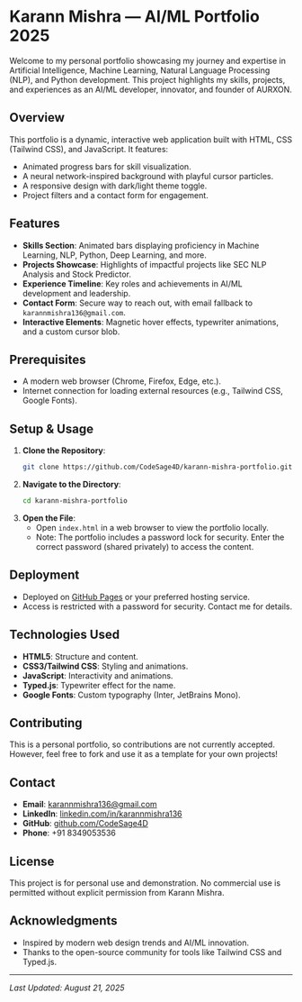 # Karann Mishra — AI/ML Portfolio 2025

Welcome to my personal portfolio showcasing my journey and expertise in Artificial Intelligence, Machine Learning, Natural Language Processing (NLP), and Python development. This project highlights my skills, projects, and experiences as an AI/ML developer, innovator, and founder of AURXON.

## Overview

This portfolio is a dynamic, interactive web application built with HTML, CSS (Tailwind CSS), and JavaScript. It features:
- Animated progress bars for skill visualization.
- A neural network-inspired background with playful cursor particles.
- A responsive design with dark/light theme toggle.
- Project filters and a contact form for engagement.

## Features
- **Skills Section**: Animated bars displaying proficiency in Machine Learning, NLP, Python, Deep Learning, and more.
- **Projects Showcase**: Highlights of impactful projects like SEC NLP Analysis and Stock Predictor.
- **Experience Timeline**: Key roles and achievements in AI/ML development and leadership.
- **Contact Form**: Secure way to reach out, with email fallback to `karannmishra136@gmail.com`.
- **Interactive Elements**: Magnetic hover effects, typewriter animations, and a custom cursor blob.

## Prerequisites
- A modern web browser (Chrome, Firefox, Edge, etc.).
- Internet connection for loading external resources (e.g., Tailwind CSS, Google Fonts).

## Setup & Usage
1. **Clone the Repository**:
   ```bash
   git clone https://github.com/CodeSage4D/karann-mishra-portfolio.git
   ```
2. **Navigate to the Directory**:
   ```bash
   cd karann-mishra-portfolio
   ```
3. **Open the File**:
   - Open `index.html` in a web browser to view the portfolio locally.
   - Note: The portfolio includes a password lock for security. Enter the correct password (shared privately) to access the content.

## Deployment
- Deployed on [GitHub Pages](https://yourusername.github.io/karann-mishra-portfolio/) or your preferred hosting service.
- Access is restricted with a password for security. Contact me for details.

## Technologies Used
- **HTML5**: Structure and content.
- **CSS3/Tailwind CSS**: Styling and animations.
- **JavaScript**: Interactivity and animations.
- **Typed.js**: Typewriter effect for the name.
- **Google Fonts**: Custom typography (Inter, JetBrains Mono).

## Contributing
This is a personal portfolio, so contributions are not currently accepted. However, feel free to fork and use it as a template for your own projects!

## Contact
- **Email**: [karannmishra136@gmail.com](mailto:karannmishra136@gmail.com)
- **LinkedIn**: [linkedin.com/in/karannmishra136](https://linkedin.com/in/karannmishra136)
- **GitHub**: [github.com/CodeSage4D](https://github.com/CodeSage4D)
- **Phone**: +91 8349053536

## License
This project is for personal use and demonstration. No commercial use is permitted without explicit permission from Karann Mishra.

## Acknowledgments
- Inspired by modern web design trends and AI/ML innovation.
- Thanks to the open-source community for tools like Tailwind CSS and Typed.js.

---
*Last Updated: August 21, 2025*
```
